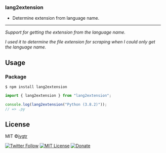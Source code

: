 ### lang2extension

- Determine extension from language name.

---

_Support for getting the extension from the language name._

_I used it to determine the file extension for scraping when I could only get the language name._

## Usage

### Package

```shell
$ npm install lang2extension
```

```js
import { lang2extension } from "lang2extension";

console.log(lang2extension("Python (3.8.2)"));
// => .py
```

## License

MIT ©[ivgtr](https://github.com/ivgtr)

[![Twitter Follow](https://img.shields.io/twitter/follow/ivgtr?style=social)](https://twitter.com/ivgtr) [![MIT License](http://img.shields.io/badge/license-MIT-blue.svg?style=flat)](LICENSE) [![Donate](https://img.shields.io/badge/%EF%BC%84-support-green.svg?style=flat-square)](https://www.buymeacoffee.com/ivgtr)
